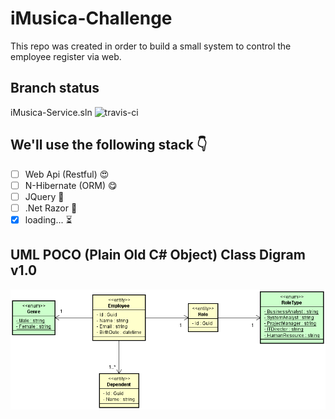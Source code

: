# iMusica-Challenge

This repo was created in order to build a small system to control the employee register via web.

## Branch status

iMusica-Service.sln ![travis-ci](https://travis-ci.org/nmaia/iMusica-Challenge.svg?branch=master)

## We'll use the following stack :point_down:

- [ ] Web Api (Restful) :heart_eyes:
- [ ] N-Hibernate (ORM) :yum:
- [ ] JQuery :eyes:
- [ ] .Net Razor :eyes:
- [x] loading... :hourglass_flowing_sand:

## UML POCO (Plain Old C# Object) Class Digram v1.0

![UML Class Diagram](/Images/ClassDiagram/ClassDiagram_v1.0.png)
